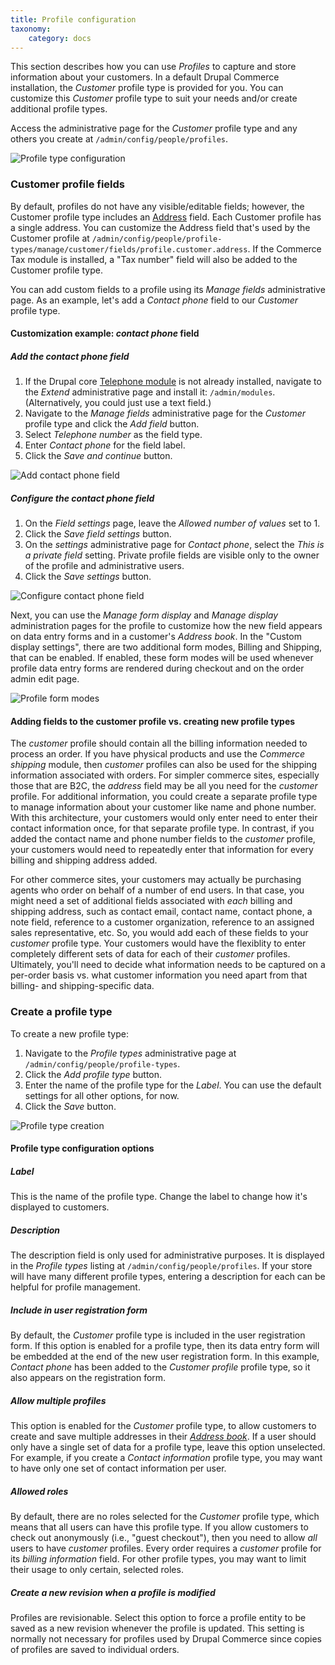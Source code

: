 ```yaml
---
title: Profile configuration
taxonomy:
    category: docs
---
```


This section describes how you can use *Profiles* to capture and store information about your customers. In a default Drupal Commerce installation, the *Customer* profile type is provided for you. You can customize this *Customer* profile type to suit your needs and/or create additional profile types.

Access the administrative page for the *Customer* profile type and any others you create at `/admin/config/people/profiles`.

![Profile type configuration](../../images/profile-config-1.png)

### Customer profile fields
By default, profiles do not have any visible/editable fields; however, the Customer profile type includes an [Address](../../02.addresses) field. Each Customer profile has a single address. You can customize the Address field that's used by the Customer profile at `/admin/config/people/profile-types/manage/customer/fields/profile.customer.address`. If the Commerce Tax module is installed, a "Tax number" field will also be added to the Customer profile type.

You can add custom fields to a profile using its *Manage fields* administrative page.  As an example, let's add a *Contact phone* field to our *Customer* profile type.

#### Customization example: *contact phone* field
##### Add the *contact phone* field
1. If the Drupal core [Telephone module] is not already installed, navigate to the *Extend* administrative page and install it: `/admin/modules`. (Alternatively, you could just use a text field.)
2. Navigate to the *Manage fields* administrative page for the *Customer* profile type and click the *Add field* button.
3. Select *Telephone number* as the field type.
4. Enter *Contact phone* for the field label.
5. Click the *Save and continue* button.

![Add contact phone field](../../images/profile-config-2.png)

##### Configure the *contact phone* field
1. On the *Field settings* page, leave the *Allowed number of values* set to 1.
2. Click the *Save field settings* button.
3. On the *settings* administrative page for *Contact phone*, select the *This is a private field* setting. Private profile fields are visible only to the owner of the profile and administrative users.
4. Click the *Save settings* button.

![Configure contact phone field](../../images/profile-config-3.png)

Next, you can use the *Manage form display* and *Manage display* administration pages for the profile to customize how the new field appears on data entry forms and in a customer's *Address book*. In the "Custom display settings", there are two additional form modes, Billing and Shipping, that can be enabled. If enabled, these form modes will be used whenever profile data entry forms are rendered during checkout and on the order admin edit page.

![Profile form modes](../../images/profile-config-6.png)

#### Adding fields to the customer profile vs. creating new profile types
The *customer* profile should contain all the billing information needed to process an order. If you have physical products and use the *Commerce shipping* module, then *customer* profiles can also be used for the shipping information associated with orders. For simpler commerce sites, especially those that are B2C, the *address* field may be all you need for the *customer* profile. For additional information, you could create a separate profile type to manage information about your customer like name and phone number. With this architecture, your customers would only enter need to enter their contact information once, for that separate profile type. In contrast, if you added the contact name and phone number fields to the *customer* profile, your customers would need to repeatedly enter that information for every billing and shipping address added.

For other commerce sites, your customers may actually be purchasing agents who order on behalf of a number of end users. In that case, you might need a set of additional fields associated with *each* billing and shipping address, such as contact email, contact name, contact phone, a note field, reference to a customer organization, reference to an assigned sales representative, etc. So, you would add each of these fields to your *customer* profile type. Your customers would have the flexiblity to enter completely different sets of data for each of their *customer* profiles. Ultimately, you'll need to decide what information needs to be captured on a per-order basis vs. what customer information you need apart from that billing- and shipping-specific data.

### Create a profile type
To create a new profile type:
1. Navigate to the *Profile types* administrative page at `/admin/config/people/profile-types`.
2. Click the *Add profile type* button.
3. Enter the name of the profile type for the *Label*. You can use the default settings for all other options, for now.
4. Click the *Save* button.

![Profile type creation](../../images/profile-config-4.png)

#### Profile type configuration options
##### Label
This is the name of the profile type. Change the label to change how it's displayed to customers.

##### Description
The description field is only used for administrative purposes. It is displayed in the *Profile types* listing at `/admin/config/people/profiles`. If your store will have many different profile types, entering a description for each can be helpful for profile management.

##### Include in user registration form
By default, the *Customer* profile type is included in the user registration form. If this option is enabled for a profile type, then its data entry form will be embedded at the end of the new user registration form. In this example, *Contact phone* has been added to the *Customer profile* profile type, so it also appears on the registration form.

##### Allow multiple profiles
This option is enabled for the *Customer* profile type, to allow customers to create and save multiple addresses in their [*Address book*](../01.overview#address-book). If a user should only have a single set of data for a profile type, leave this option unselected. For example, if you create a *Contact information* profile type, you may want to have only one set of contact information per user.

##### Allowed roles
By default, there are no roles selected for the *Customer* profile type, which means that all users can have this profile type. If you allow customers to check out anonymously (i.e., "guest checkout"), then you need to allow *all* users to have *customer* profiles. Every order requires a *customer* profile for its *billing information* field. For other profile types, you may want to limit their usage to only certain, selected roles.

##### Create a new revision when a profile is modified
Profiles are revisionable. Select this option to force a profile entity to be saved as a new revision whenever the profile is updated. This setting is normally not necessary for profiles used by Drupal Commerce since copies of profiles are saved to individual orders.

[Telephone module]: https://www.drupal.org/docs/8/core/modules/telephone/overview
